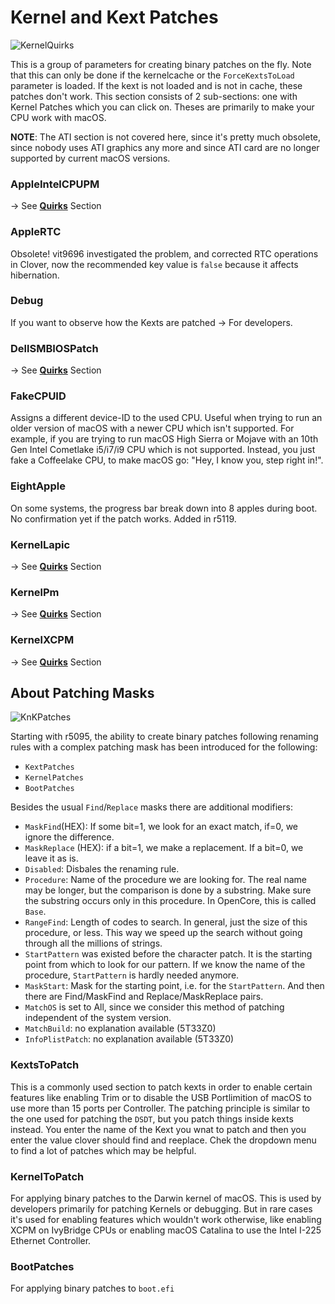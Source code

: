 # Kernel and Kext Patches
![KernelQuirks](https://user-images.githubusercontent.com/76865553/136670474-678b7ae1-b5ec-4791-963a-7af091a833ca.png)

This is a group of parameters for creating binary patches on the fly. Note that this can only be done if the kernelcache or the `ForceKextsToLoad` parameter is loaded. If the kext is not loaded and is not in cache, these patches don't work. This section consists of 2 sub-sections: one with Kernel Patches which you can click on. Theses are primarily to make your CPU work with macOS.

**NOTE**: The ATI section is not covered here, since it's pretty much obsolete, since nobody uses ATI graphics any more and since ATI card are no longer supported by current macOS versions.

### AppleIntelCPUPM
&rarr; See [**Quirks**](https://github.com/5T33Z0/Clover-Crate/tree/main/Quirks) Section

### AppleRTC
Obsolete! vit9696 investigated the problem, and corrected RTC operations in Clover, now the recommended key value is `false` because it affects hibernation.

### Debug
If you want to observe how the Kexts are patched &rarr; For developers.

### DellSMBIOSPatch
&rarr; See [**Quirks**](https://github.com/5T33Z0/Clover-Crate/tree/main/Quirks) Section

### FakeCPUID
Assigns a different device-ID to the used CPU. Useful when trying to run an older version of macOS with a newer CPU which isn't supported. For example, if you are trying to run macOS High Sierra or Mojave with an 10th Gen Intel Cometlake i5/i7/i9 CPU which is not supported. Instead, you just fake a Coffeelake CPU, to make macOS go: "Hey, I know you, step right in!".

### EightApple
On some systems, the progress bar break down into 8 apples during boot. No confirmation yet if the patch works. Added in r5119.

### KernelLapic
&rarr; See [**Quirks**](https://github.com/5T33Z0/Clover-Crate/tree/main/Quirks) Section

### KernelPm
&rarr; See [**Quirks**](https://github.com/5T33Z0/Clover-Crate/tree/main/Quirks) Section

### KernelXCPM
&rarr; See [**Quirks**](https://github.com/5T33Z0/Clover-Crate/tree/main/Quirks) Section

## About Patching Masks
![KnKPatches](https://user-images.githubusercontent.com/76865553/136670510-106715c6-884d-4e6a-b151-34d45d9b231a.png)

Starting with r5095, the ability to create binary patches following renaming rules with a complex patching mask has been introduced for the following:

- `KextPatches`
- `KernelPatches` 
- `BootPatches`

Besides the usual `Find`/`Replace` masks there are additional modifiers: 

- `MaskFind`(HEX): If some bit=1, we look for an exact match, if=0, we ignore the difference.
- `MaskReplace` (HEX): if a bit=1, we make a replacement. If a bit=0, we leave it as is.
- `Disabled`: Disbales the renaming rule.
- `Procedure`: Name of the procedure we are looking for. The real name may be longer, but the comparison is done by a substring. Make sure the substring occurs only in this procedure. In OpenCore, this is called `Base`.
- `RangeFind`: Length of codes to search. In general, just the size of this procedure, or less. This way we speed up the search without going through all the millions of strings. 
- `StartPattern` was existed before the character patch. It is the starting point from which to look for our pattern. If we know the name of the procedure, `StartPattern` is hardly needed anymore.
- `MaskStart`: Mask for the starting point, i.e. for the `StartPattern`. And then there are Find/MaskFind and Replace/MaskReplace pairs.
- `MatchOS` is set to All, since we consider this method of patching independent of the system version.
- `MatchBuild`: no explanation available (5T33Z0)
- `InfoPlistPatch`: no explanation available (5T33Z0)

### KextsToPatch
This is a commonly used section to patch kexts in order to enable certain features like enabling Trim or to disable the USB Portlimition of macOS to use more than 15 ports per Controller. The patching principle is similar to the one used for patching the `DSDT`, but you patch things inside kexts instead. You enter the name of the Kext you wnat to patch and then you enter the value clover should find and reeplace. Chek the dropdown menu to find a lot of patches which may be helpful.

### KernelToPatch
For applying binary patches to the Darwin kernel of macOS. This is used by developers primarily for patching Kernels or debugging. But in rare cases it's used for enabling features which wouldn't work otherwise, like enabling XCPM on IvyBridge CPUs or enabling macOS Catalina to use the Intel I-225 Ethernet Controller. 

### BootPatches
For applying binary patches to `boot.efi`
